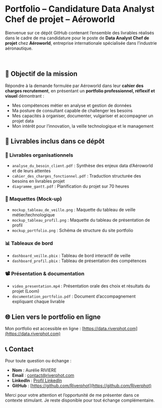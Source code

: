 # Portfolio – Candidature Data Analyst Chef de projet – Aéroworld

Bienvenue sur ce dépôt GitHub contenant l’ensemble des livrables réalisés dans le cadre de ma candidature pour le poste de **Data Analyst Chef de projet** chez **Aéroworld**, entreprise internationale spécialisée dans l’industrie aéronautique.
<br/><br/><br/>


## 🎯 Objectif de la mission

Répondre à la demande formulée par Aéroworld dans leur **cahier des charges recrutement**, en présentant un **portfolio professionnel, réflexif et visuel** démontrant :

- Mes compétences métier en analyse et gestion de données
- Ma posture de consultant capable de challenger les besoins
- Mes capacités à organiser, documenter, vulgariser et accompagner un projet data
- Mon intérêt pour l’innovation, la veille technologique et le management



## 🧩 Livrables inclus dans ce dépôt

### 📌 Livrables organisationnels
- `analyse_du_besoin_client.pdf` : Synthèse des enjeux data d’Aéroworld et de leurs attentes
- `cahier_des_charges_fonctionnel.pdf` : Traduction structurée des besoins en livrables projet
- `diagramme_gantt.pdf` : Planification du projet sur 70 heures

### 🧠 Maquettes (Mock-up)
- `mockup_tableau_de_veille.png` : Maquette du tableau de veille métier/technologique
- `mockup_tableau_profil.png` : Maquette du tableau de présentation de profil
- `mockup_portfolio.png` : Schéma de structure du site portfolio

### 📊 Tableaux de bord
- `dashboard_veille.pbix` : Tableau de bord interactif de veille
- `dashboard_profil.pbix` : Tableau de présentation des compétences

### 📽️ Présentation & documentation
- `video_presentation.mp4` : Présentation orale des choix et résultats du projet (Loom)
- `documentation_portfolio.pdf` : Document d’accompagnement expliquant chaque livrable



## 🌐 Lien vers le portfolio en ligne

Mon portfolio est accessible en ligne : [https://data.riverphot.com](https://data.riverphot.com)



## 📞 Contact

Pour toute question ou échange :

- **Nom** : Aurélie RIVIERE
- **Email** : contact@riverphot.com
- **LinkedIn** : [Profil LinkedIn](https://www.linkedin.com/in/aurelie-riviere/)
- **GitHub** : [https://github.com/Riverphot](https://github.com/Riverphot)



Merci pour votre attention et l’opportunité de me présenter dans ce contexte stimulant. Je reste disponible pour tout échange complémentaire.
